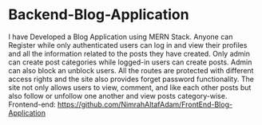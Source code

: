 # Backend-Blog-Application
I have Developed a Blog Application using MERN Stack. Anyone can Register while only authenticated users can log in and view their profiles and all the information related to the posts they have created. Only admin can create post categories while logged-in users can create posts. Admin can also block an unblock users. All the routes are protected with different access rights and the site also provides forget password functionality. The site not only allows users to view, comment, and like each other posts but also follow or unfollow one another and view posts category-wise.
Frontend-end: https://github.com/NimrahAltafAdam/FrontEnd-Blog-Application
